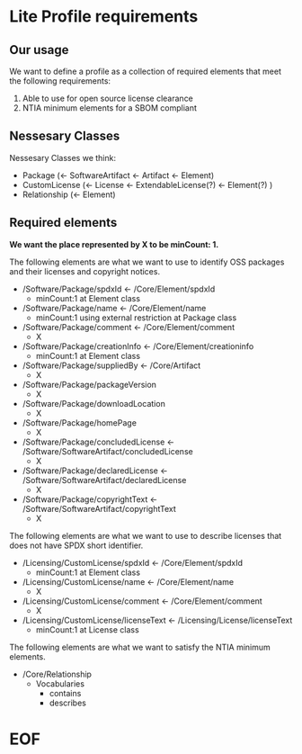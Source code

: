 # Lite Profile requirements

## Our usage  

We want to define a profile as a collection of required elements that meet the following requirements:  

1. Able to use for open source license clearance  
2. NTIA minimum elements for a SBOM compliant  

## Nessesary Classes  

Nessesary Classes we think:

- Package (<- SoftwareArtifact <- Artifact <- Element)  
- CustomLicense (<- License <- ExtendableLicense(?) <- Element(?) ) 
- Relationship (<- Element)  

## Required elements  

**We want the place represented by X to be minCount: 1.**

The following elements are what we want to use to identify OSS packages and their licenses and copyright notices.  

- /Software/Package/spdxId <- /Core/Element/spdxId  
  * minCount:1 at Element class  
- /Software/Package/name <- /Core/Element/name  
  * minCount:1 using external restriction at Package class  
- /Software/Package/comment <- /Core/Element/comment  
  * X  
- /Software/Package/creationInfo <- /Core/Element/creationinfo  
  * minCount:1 at Element class  
- /Software/Package/suppliedBy <- /Core/Artifact  
  * X  
- /Software/Package/packageVersion  
  * X
- /Software/Package/downloadLocation  
  * X  
- /Software/Package/homePage  
  * X  
- /Software/Package/concludedLicense <- /Software/SoftwareArtifact/concludedLicense  
  * X  
- /Software/Package/declaredLicense <- /Software/SoftwareArtifact/declaredLicense  
  * X  
- /Software/Package/copyrightText <- /Software/SoftwareArtifact/copyrightText  
  * X  

The following elements are what we want to use to describe licenses that does not have SPDX short identifier.  

- /Licensing/CustomLicense/spdxId <- /Core/Element/spdxId  
  * minCount:1 at Element class  
- /Licensing/CustomLicense/name  <- /Core/Element/name  
  * X  
- /Licensing/CustomLicense/comment  <- /Core/Element/comment  
  * X  
- /Licensing/CustomLicense/licenseText <- /Licensing/License/licenseText  
  * minCount:1 at License class
  
The following elements are what we want to satisfy the NTIA minimum elements.  

- /Core/Relationship  
  - Vocabularies  
    - contains  
    - describes  

# EOF  
